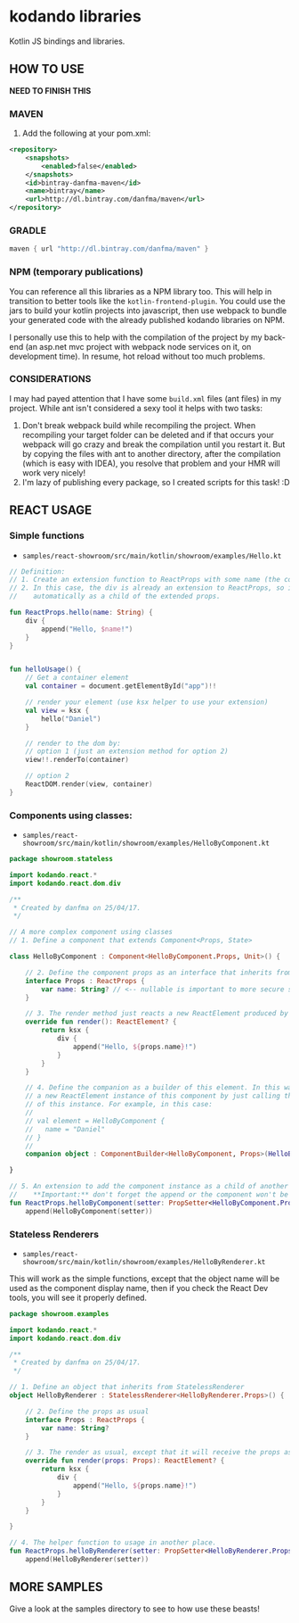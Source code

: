 # kodando libraries

Kotlin JS bindings and libraries.

## HOW TO USE

**NEED TO FINISH THIS**

### MAVEN 

1. Add the following at your pom.xml:

```xml
<repository>
    <snapshots>
        <enabled>false</enabled>
    </snapshots>
    <id>bintray-danfma-maven</id>
    <name>bintray</name>
    <url>http://dl.bintray.com/danfma/maven</url>
</repository>
```

### GRADLE

```groovy
maven { url "http://dl.bintray.com/danfma/maven" }
```

### NPM (temporary publications)

You can reference all this libraries as a NPM library too. This will help in transition to 
better tools like the `kotlin-frontend-plugin`. You could use the jars to build your kotlin
projects into javascript, then use webpack to bundle your generated code with the already
published kodando libraries on NPM. 
 
I personally use this to help with the compilation of the project by my back-end (an asp.net mvc
project with webpack node services on it, on development time). In resume, hot reload without 
too much problems.


### CONSIDERATIONS

I may had payed attention that I have some `build.xml` files (ant files) in my project. While
ant isn't considered a sexy tool it helps with two tasks:
  
1. Don't break webpack build while recompiling the project.
    When recompiling your target folder can be deleted and if that occurs your webpack will go
    crazy and break the compilation until you restart it. But by copying the files with ant 
    to another directory, after the compilation (which is easy with IDEA), you resolve that problem
    and your HMR will work very nicely!
2. I'm lazy of publishing every package, so I created scripts for this task! :D


## REACT USAGE

### Simple functions 

* `samples/react-showroom/src/main/kotlin/showroom/examples/Hello.kt`

```kotlin
// Definition:
// 1. Create an extension function to ReactProps with some name (the component name)
// 2. In this case, the div is already an extension to ReactProps, so it will be added
//    automatically as a child of the extended props.

fun ReactProps.hello(name: String) {
    div {
        append("Hello, $name!")
    }
}


fun helloUsage() {
    // Get a container element
    val container = document.getElementById("app")!!

    // render your element (use ksx helper to use your extension)
    val view = ksx {
        hello("Daniel")
    }

    // render to the dom by:
    // option 1 (just an extension method for option 2)
    view!!.renderTo(container)

    // option 2
    ReactDOM.render(view, container)
}

```

### Components using classes:

* `samples/react-showroom/src/main/kotlin/showroom/examples/HelloByComponent.kt`

```kotlin
package showroom.stateless

import kodando.react.*
import kodando.react.dom.div

/**
 * Created by danfma on 25/04/17.
 */

// A more complex component using classes
// 1. Define a component that extends Component<Props, State>

class HelloByComponent : Component<HelloByComponent.Props, Unit>() {

    // 2. Define the component props as an interface that inherits from ReactProps
    interface Props : ReactProps {
        var name: String? // <-- nullable is important to more secure situations but you can workaround this
    }

    // 3. The render method just reacts a new ReactElement produced by the ksx helper
    override fun render(): ReactElement? {
        return ksx {
            div {
                append("Hello, ${props.name}!")
            }
        }
    }

    // 4. Define the companion as a builder of this element. In this way, you can create
    // a new ReactElement instance of this component by just calling the operator invoke method
    // of this instance. For example, in this case:
    //
    // val element = HelloByComponent {
    //   name = "Daniel"
    // }
    //
    companion object : ComponentBuilder<HelloByComponent, Props>(HelloByComponent::class)

}

// 5. An extension to add the component instance as a child of another component (by its props).
//    **Important:** don't forget the append or the component won't be added to the parent.
fun ReactProps.helloByComponent(setter: PropSetter<HelloByComponent.Props>) =
    append(HelloByComponent(setter))

```

### Stateless Renderers

* `samples/react-showroom/src/main/kotlin/showroom/examples/HelloByRenderer.kt`

This will work as the simple functions, except that the object name
will be used as the component display name, then if you check the React Dev tools,
you will see it properly defined.

```kotlin
package showroom.examples

import kodando.react.*
import kodando.react.dom.div

/**
 * Created by danfma on 25/04/17.
 */

// 1. Define an object that inherits from StatelessRenderer 
object HelloByRenderer : StatelessRenderer<HelloByRenderer.Props>() {

    // 2. Define the props as usual
    interface Props : ReactProps {
        var name: String?
    }

    // 3. The render as usual, except that it will receive the props as a parameter.
    override fun render(props: Props): ReactElement? {
        return ksx {
            div {
                append("Hello, ${props.name}!")
            }
        }
    }

}

// 4. The helper function to usage in another place.
fun ReactProps.helloByRenderer(setter: PropSetter<HelloByRenderer.Props>) =
    append(HelloByRenderer(setter))

```


## MORE SAMPLES

Give a look at the samples directory to see to how use these beasts!
